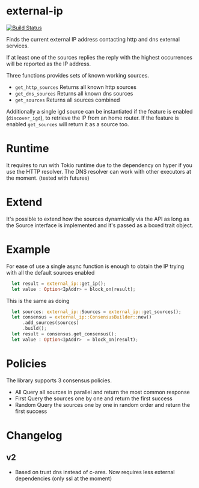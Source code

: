 # external-ip

[![Build Status](https://travis-ci.com/mellon85/external-ip.svg?branch=master)](https://travis-ci.com/mellon85/external-ip) 

Finds the current external IP address contacting http and dns external
services.

If at least one of the sources replies the reply with the highest occurrences
will be reported as the IP address.

Three functions provides sets of known working sources.

* `get_http_sources`
  Returns all known http sources
* `get_dns_sources`
  Returns all known dns sources
* `get_sources`
  Returns all sources combined

Additionally a single igd source can be instantiated if the feature is enabled
(`discover_igd`), to retrieve the IP from an home router.
If the feature is enabled `get_sources` will return it as a source too.


# Runtime

It requires to run with Tokio runtime due to the dependency on hyper if you use the HTTP resolver.
The DNS resolver can work with other executors at the moment. (tested with futures)

# Extend

It's possible to extend how the sources dynamically via the API as long as the
Source interface is implemented and it's passed as a boxed trait object.

# Example

For ease of use a single async function is enough to obtain the IP trying with
all the default sources enabled

```rust
  let result = external_ip::get_ip();
  let value : Option<IpAddr> = block_on(result);
```

This is the same as doing

```rust
  let sources: external_ip::Sources = external_ip::get_sources();
  let consensus = external_ip::ConsensusBuilder::new()
      .add_sources(sources)
      .build();
  let result = consensus.get_consensus();
  let value : Option<IpAddr>  = block_on(result);
```

# Policies

The library supports 3 consensus policies.

- All
  Query all sources in parallel and return the most common response
- First
  Query the sources one by one and return the first success
- Random
  Query the sources one by one in random order and return the first success

# Changelog

## v2

- Based on trust dns instead of c-ares. Now requires less external dependencies (only ssl at the moment)

